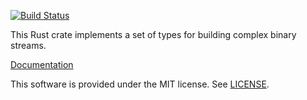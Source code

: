 [![Build Status](https://travis-ci.org/luser/rust-test-assembler.svg?branch=master)](https://travis-ci.org/luser/rust-test-assembler)

This Rust crate implements a set of types for building complex binary streams.

[Documentation](http://luser.github.io/rust-project-docs/test-assembler/test_assembler/)

This software is provided under the MIT license. See [LICENSE](LICENSE).
